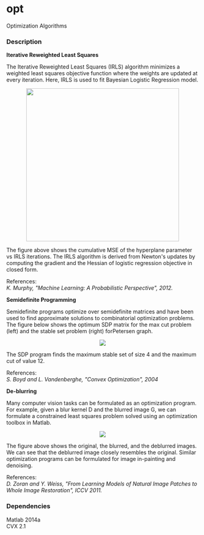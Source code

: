 # opt
Optimization Algorithms

### Description

**Iterative Reweighted Least Squares**

The Iterative Reweighted Least Squares (IRLS) algorithm minimizes a weighted least squares objective function where the weights are updated at every iteration. Here, IRLS is used to fit Bayesian Logistic Regression model.

<p align="center">
<img src="https://github.com/vsmolyakov/opt/blob/master/figures/irls.png" width = "400" />
</p>

The figure above shows the cumulative MSE of the hyperplane parameter vs IRLS iterations. The IRLS algorithm is derived from Newton's updates by computing the gradient and the Hessian of logistic regression objective in closed form.

References:  
*K. Murphy, "Machine Learning: A Probabilistic Perspective", 2012.*  

**Semidefinite Programming**

Semidefinite programs optimize over semidefinite matrices and have been used to find approximate solutions to combinatorial optimization problems. The figure below shows the optimum SDP matrix for the max cut problem (left) and the stable set problem (right) forPetersen graph.

<p align="center">
<img src="https://github.com/vsmolyakov/opt/blob/master/figures/sdp_merged.png"/>
</p>

The SDP program finds the maximum stable set of size 4 and the maximum cut of value 12.

References:  
*S. Boyd and L. Vandenberghe, "Convex Optimization", 2004*

**De-blurring**

Many computer vision tasks can be formulated as an optimization program. For example, given a blur kernel D and the blurred image G, we can formulate a constrained least squares problem solved using an optimization toolbox in Matlab.

<p align="center">
<img src="https://github.com/vsmolyakov/opt/blob/master/figures/blur_merged.png"/>
</p>

The figure above shows the original, the blurred, and the deblurred images. We can see that the deblurred image closely resembles the original. Similar optimization programs can be formulated for image in-painting and denoising.

References:  
*D. Zoran and Y. Weiss, "From Learning Models of Natural Image Patches to Whole Image Restoration", ICCV 2011.*

 
### Dependencies

Matlab 2014a  
CVX 2.1  

